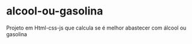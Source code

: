 # alcool-ou-gasolina
Projeto em Html-css-js que calcula se é melhor abastecer com álcool ou gasolina
